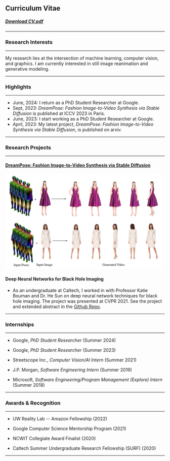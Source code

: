 ## Curriculum Vitae

##### [Download CV.pdf](/files/CV.pdf) 


---
### Research Interests

---

My research lies at the intersection of machine learning, computer vision, and graphics. I am currently interested in still image reanimation and generative modeling.

---
### Highlights
---
*  June, 2024: I return as a PhD Student Researcher at Google.
*  Sept, 2023: *DreamPose: Fashion Image-to-Video Synthesis via Stable Diffusion* is published at ICCV 2023 in Paris.
*  June, 2023: I start working as a PhD Student Researcher at Google.
*  April, 2023: My latest project, *DreamPose: Fashion Image-to-Video Synthesis via Stable Diffusion*, is published on arxiv.

---

### Research Projects

---
#### [DreamPose: Fashion Image-to-Video Synthesis via Stable Diffusion](https://grail.cs.washington.edu/projects/dreampose/)

<img src="images/DreamPose.png"  width="500" height="300">

#### Deep Neural Networks for Black Hole Imaging

* As an undergraduate at Caltech, I worked in with Professor Katie Bouman and Dr. He Sun on deep neural network techniques for black hole imaging. The project was presented at CVPR 2021. See the project and extended abstract in the [Github Repo](https://github.com/johannakarras/Deep-Neural-Networks-for-Black-Hole-Imaging).

---

### Internships

---

* Google, *PhD Student Researcher* (Summer 2024)
  
* Google, *PhD Student Researcher* (Summer 2023)

* Streetscope Inc., *Computer Vision/AI Intern* (Summer 2021)

* J.P. Morgan, *Software Engineering Intern* (Summer 2019)

* Microsoft, *Software Engineering/Program Management (Explore) Intern* (Summer 2018)


---
### Awards & Recognition

---

* UW Reality Lab -- Amazon Fellowship (2022)

* Google Computer Science Mentorship Program (2021)

* NCWIT Collegiate Award Finalist (2020)

* Caltech Summer Undergraduate Research Fellowship (SURF) (2020)

---
